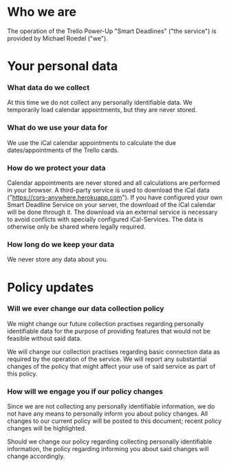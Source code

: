 # Who we are

The operation of the Trello Power-Up "Smart Deadlines" ("the service") is provided by Michael Roedel ("we").

# Your personal data

### What data do we collect

At this time we do not collect any personally identifiable data. We temporarily load calendar appointments, but they are never stored.

### What do we use your data for

We use the iCal calendar appointments to calculate the due dates/appointments of the Trello cards.

### How do we protect your data

Calendar appointments are never stored and all calculations are performed in your browser. A third-party service is used to download the iCal data ("https://cors-anywhere.herokuapp.com").  If you have configured your own Smart Deadline Service on your server, the download of the iCal calendar will be done through it. The download via an external service is necessary to avoid conflicts with specially configured iCal-Services. The data is otherwise only be shared where legally required.

### How long do we keep your data

We never store any data about you.

# Policy updates

### Will we ever change our data collection policy

We might change our future collection practises regarding personally identifiable data for the purpose of providing features that would not be feasible without said data.

We will change our collection practises regarding basic connection data as required by the operation of the service. We will report any substantial changes of the policy that might affect your use of said service as part of this policy.

### How will we engage you if our policy changes

Since we are not collecting any personally identifiable information, we do not have any means to personally inform you about policy changes. All changes to our current policy will be posted to this document; recent policy changes will be highlighted.

Should we change our policy regarding collecting personally identifiable information, the policy regarding informing you about said changes will change accordingly.
